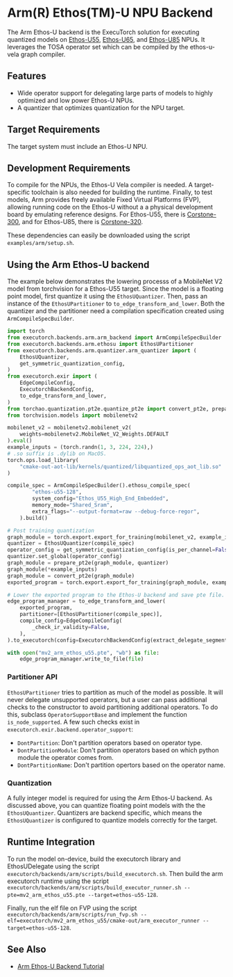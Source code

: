 # Arm(R) Ethos(TM)-U NPU Backend

The Arm Ethos-U backend is the ExecuTorch solution for executing quantized models on [Ethos-U55](https://www.arm.com/products/silicon-ip-cpu/ethos/ethos-u55), [Ethos-U65](https://www.arm.com/products/silicon-ip-cpu/ethos/ethos-u65), and [Ethos-U85](https://www.arm.com/products/silicon-ip-cpu/ethos/ethos-u85) NPUs. It leverages the TOSA operator set which can be compiled by the ethos-u-vela graph compiler.

## Features

- Wide operator support for delegating large parts of models to highly optimized and low power Ethos-U NPUs.
- A quantizer that optimizes quantization for the NPU target.

## Target Requirements

The target system must include an Ethos-U NPU.

## Development Requirements

To compile for the NPUs, the Ethos-U Vela compiler is needed. A target-specific toolchain is also needed for building the runtime. Finally, to test models, Arm provides freely available Fixed Virtual Platforms (FVP), allowing running code on the Ethos-U without a a physical development board by emulating reference designs. For Ethos-U55, there is [Corstone-300](https://developer.arm.com/Processors/Corstone-300), and for Ethos-U85, there is [Corstone-320](https://developer.arm.com/Processors/Corstone-320).

These dependencies can easily be downloaded using the script `examples/arm/setup.sh`.

## Using the Arm Ethos-U backend
The example below demonstrates the lowering processs of a MobileNet V2 model from torchvision for a Ethos-U55 target. Since the model is a floating point model, first quantize it using the `EthosUQuantizer`. Then, pass an instance of the `EthosUPartitioner` to `to_edge_transform_and_lower`. Both the quantizer and the partitioner need a compilation specification created using `ArmCompileSpecBuilder`.

```python
import torch
from executorch.backends.arm.arm_backend import ArmCompileSpecBuilder
from executorch.backends.arm.ethosu import EthosUPartitioner
from executorch.backends.arm.quantizer.arm_quantizer import (
    EthosUQuantizer,
    get_symmetric_quantization_config,
)
from executorch.exir import (
    EdgeCompileConfig,
    ExecutorchBackendConfig,
    to_edge_transform_and_lower,
)
from torchao.quantization.pt2e.quantize_pt2e import convert_pt2e, prepare_pt2e
from torchvision.models import mobilenetv2

mobilenet_v2 = mobilenetv2.mobilenet_v2(
    weights=mobilenetv2.MobileNet_V2_Weights.DEFAULT
).eval()
example_inputs = (torch.randn(1, 3, 224, 224),)
# .so suffix is .dylib on MacOS.
torch.ops.load_library(
    "cmake-out-aot-lib/kernels/quantized/libquantized_ops_aot_lib.so"
)

compile_spec = ArmCompileSpecBuilder().ethosu_compile_spec(
        "ethos-u55-128",
        system_config="Ethos_U55_High_End_Embedded",
        memory_mode="Shared_Sram",
        extra_flags="--output-format=raw --debug-force-regor",
    ).build()

# Post training quantization
graph_module = torch.export.export_for_training(mobilenet_v2, example_inputs).module()
quantizer = EthosUQuantizer(compile_spec)
operator_config = get_symmetric_quantization_config(is_per_channel=False)
quantizer.set_global(operator_config)
graph_module = prepare_pt2e(graph_module, quantizer)
graph_module(*example_inputs)
graph_module = convert_pt2e(graph_module)
exported_program = torch.export.export_for_training(graph_module, example_inputs)

# Lower the exported program to the Ethos-U backend and save pte file.
edge_program_manager = to_edge_transform_and_lower(
    exported_program,
    partitioner=[EthosUPartitioner(compile_spec)],
    compile_config=EdgeCompileConfig(
        _check_ir_validity=False,
    ),
).to_executorch(config=ExecutorchBackendConfig(extract_delegate_segments=False))

with open("mv2_arm_ethos_u55.pte", "wb") as file:
    edge_program_manager.write_to_file(file)
```

### Partitioner API

`EthosUPartitioner` tries to partition as much of the model as possible. It will never delegate unsupported operators, but a user can pass additional checks to the constructor to avoid partitioning additional operators. To do this, subclass `OperatorSupportBase` and implement the function `is_node_supported`. A few such checks exist in `executorch.exir.backend.operator_support`:

- `DontPartition`: Don't partition operators based on operator type.
- `DontPartitionModule`: Don't partition operators based on which python module the operator comes from.
- `DontPartitionName`: Don't partition opertors based on the operator name.

### Quantization

A fully integer model is required for using the Arm Ethos-U backend. As discussed above, you can quantize floating point models with the the `EthosUQuantizer`. Quantizers are backend specific, which means the `EthosUQuantizer` is configured to quantize models correctly for the target.

## Runtime Integration

To run the model on-device, build the executorch library and EthosUDelegate using the script
`executorch/backends/arm/scripts/build_executorch.sh`.
Then build the arm executorch runtime using the script
`executorch/backends/arm/scripts/build_executor_runner.sh --pte=mv2_arm_ethos_u55.pte --target=ethos-u55-128`.

Finally, run the elf file on FVP using the script
`executorch/backends/arm/scripts/run_fvp.sh --elf=executorch/mv2_arm_ethos_u55/cmake-out/arm_executor_runner --target=ethos-u55-128`.

## See Also
- [Arm Ethos-U Backend Tutorial](tutorial-arm-ethos-u.md)
